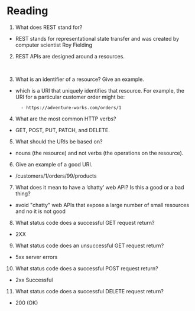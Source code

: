 # Reading

1. What does REST stand for?
- REST stands for representational state transfer and was created by computer scientist Roy Fielding

2. REST APIs are designed around a resources.
<br>

3. What is an identifier of a resource? Give an example.
-  which is a URI that uniquely identifies that resource. For example, the URI for a particular customer order might be:

         - https://adventure-works.com/orders/1
         
4. What are the most common HTTP verbs?
- GET, POST, PUT, PATCH, and DELETE.
5. What should the URIs be based on?
- nouns (the resource) and not verbs (the operations on the resource).
6. Give an example of a good URI.
- /customers/1/orders/99/products
7. What does it mean to have a ‘chatty’ web API? Is this a good or a bad thing?
- avoid "chatty" web APIs that expose a large number of small resources and no it is not good
8. What status code does a successful GET request return?
- 2XX
9. What status code does an unsuccessful GET request return?
-  5xx server errors
10. What status code does a successful POST request return?
- 2xx Successful
11. What status code does a successful DELETE request return?
- 200 (OK)